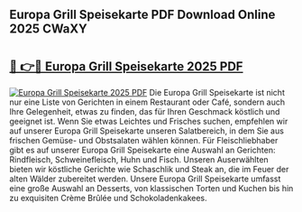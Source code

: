 ## Europa Grill Speisekarte PDF Download Online 2025 CWaXY

# <h2><a href="http://gc8qkr.nevu.top/?p=Europa+Grill+Speisekarte">🔗 👉🔴 Europa Grill Speisekarte 2025 PDF</a></h2>

[![Europa Grill Speisekarte 2025 PDF](https://i.imgur.com/dBaPXMq.png)](http://gc8qkr.nevu.top/?p=Europa+Grill+Speisekarte)
Die Europa Grill Speisekarte ist nicht nur eine Liste von Gerichten in einem Restaurant oder Café, sondern auch Ihre Gelegenheit, etwas zu finden, das für Ihren Geschmack köstlich und geeignet ist. Wenn Sie etwas Leichtes und Frisches suchen, empfehlen wir auf unserer Europa Grill Speisekarte unseren Salatbereich, in dem Sie aus frischen Gemüse- und Obstsalaten wählen können. Für Fleischliebhaber gibt es auf unserer Europa Grill Speisekarte eine Auswahl an Gerichten: Rindfleisch, Schweinefleisch, Huhn und Fisch. Unseren Auserwählten bieten wir köstliche Gerichte wie Schaschlik und Steak an, die im Feuer der alten Wälder zubereitet werden. Unsere Europa Grill Speisekarte umfasst eine große Auswahl an Desserts, von klassischen Torten und Kuchen bis hin zu exquisiten Crème Brûlée und Schokoladenkakees.
